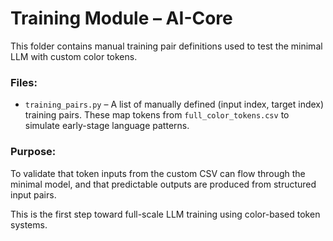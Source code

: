 # Training Module – AI-Core

This folder contains manual training pair definitions used to test the minimal LLM with custom color tokens.

### Files:
- `training_pairs.py` – A list of manually defined (input index, target index) training pairs. These map tokens from `full_color_tokens.csv` to simulate early-stage language patterns.

### Purpose:
To validate that token inputs from the custom CSV can flow through the minimal model, and that predictable outputs are produced from structured input pairs.

This is the first step toward full-scale LLM training using color-based token systems.
